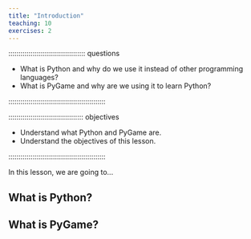 ```yaml
---
title: "Introduction"
teaching: 10
exercises: 2
---
```


:::::::::::::::::::::::::::::::::::::: questions 

- What is Python and why do we use it instead of other programming languages?
- What is PyGame and why are we using it to learn Python?

::::::::::::::::::::::::::::::::::::::::::::::::

::::::::::::::::::::::::::::::::::::: objectives

- Understand what Python and PyGame are.
- Understand the objectives of this lesson.

::::::::::::::::::::::::::::::::::::::::::::::::

In this lesson, we are going to...

## What is Python?

## What is PyGame?
